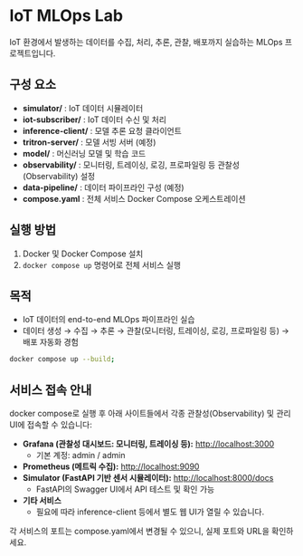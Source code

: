 # IoT MLOps Lab

IoT 환경에서 발생하는 데이터를 수집, 처리, 추론, 관찰, 배포까지 실습하는 MLOps 프로젝트입니다.

## 구성 요소

- **simulator/** : IoT 데이터 시뮬레이터
- **iot-subscriber/** : IoT 데이터 수신 및 처리
- **inference-client/** : 모델 추론 요청 클라이언트
- **tritron-server/** : 모델 서빙 서버 (예정)
- **model/** : 머신러닝 모델 및 학습 코드
- **observability/** : 모니터링, 트레이싱, 로깅, 프로파일링 등 관찰성(Observability) 설정
- **data-pipeline/** : 데이터 파이프라인 구성 (예정)
- **compose.yaml** : 전체 서비스 Docker Compose 오케스트레이션

## 실행 방법

1. Docker 및 Docker Compose 설치
2. `docker compose up` 명령어로 전체 서비스 실행

## 목적

- IoT 데이터의 end-to-end MLOps 파이프라인 실습
- 데이터 생성 → 수집 → 추론 → 관찰(모니터링, 트레이싱, 로깅, 프로파일링 등) → 배포 자동화 경험

```bash
docker compose up --build;
```

## 서비스 접속 안내

docker compose로 실행 후 아래 사이트들에서 각종 관찰성(Observability) 및 관리 UI에 접속할 수 있습니다:

- **Grafana (관찰성 대시보드: 모니터링, 트레이싱 등):** [http://localhost:3000](http://localhost:3000)
    - 기본 계정: admin / admin
- **Prometheus (메트릭 수집):** [http://localhost:9090](http://localhost:9090)
- **Simulator (FastAPI 기반 센서 시뮬레이터):** [http://localhost:8000/docs](http://localhost:8000/docs)
    - FastAPI의 Swagger UI에서 API 테스트 및 확인 가능
- **기타 서비스**
    - 필요에 따라 inference-client 등에서 별도 웹 UI가 열릴 수 있습니다.

각 서비스의 포트는 compose.yaml에서 변경될 수 있으니, 실제 포트와 URL을 확인하세요.
